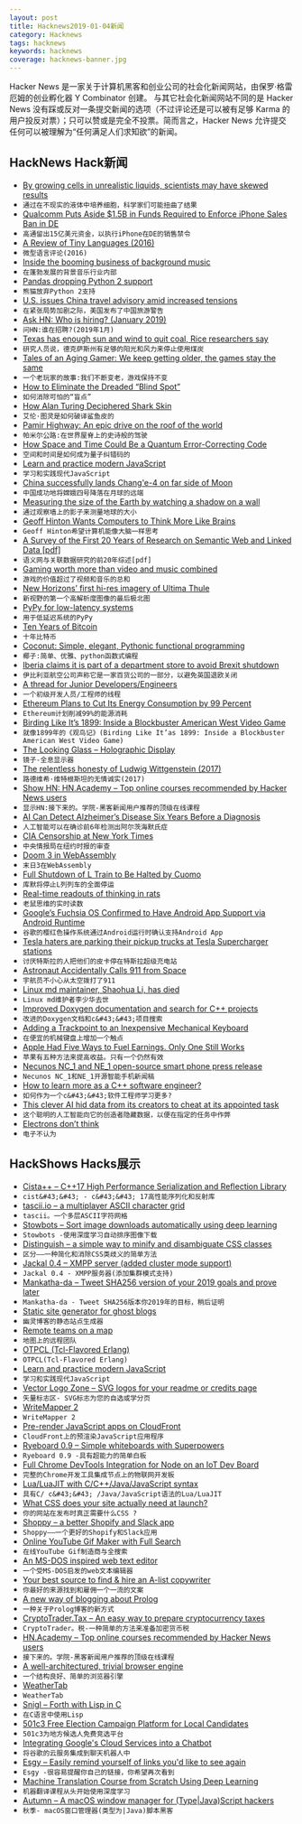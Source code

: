 ```yaml
---
layout: post
title: Hacknews2019-01-04新闻
category: Hacknews
tags: hacknews
keywords: hacknews
coverage: hacknews-banner.jpg
---
```


Hacker News 是一家关于计算机黑客和创业公司的社会化新闻网站，由保罗·格雷厄姆的创业孵化器 Y Combinator 创建。
与其它社会化新闻网站不同的是 Hacker News 没有踩或反对一条提交新闻的选项（不过评论还是可以被有足够 Karma 的用户投反对票）；只可以赞或是完全不投票。简而言之，Hacker News 允许提交任何可以被理解为“任何满足人们求知欲”的新闻。

## HackNews Hack新闻


- [By growing cells in unrealistic liquids, scientists may have skewed results](https://www.theatlantic.com/science/archive/2019/01/cancer-culture-media-plasmax/579283/)
- `通过在不现实的液体中培养细胞，科学家们可能扭曲了结果`
- [Qualcomm Puts Aside $1.5B in Funds Required to Enforce iPhone Sales Ban in DE](https://www.macrumors.com/2019/01/03/qualcomm-posts-bonds-for-german-iphone-ban/)
- `高通留出15亿美元资金，以执行iPhone在DE的销售禁令`
- [A Review of Tiny Languages (2016)](http://sustburbia.blogspot.com/2016/01/a-review-of-tiny-languages-part-1.html)
- `微型语言评论(2016)`
- [Inside the booming business of background music](https://www.theguardian.com/news/2018/nov/06/inside-the-booming-business-of-background-music)
- `在蓬勃发展的背景音乐行业内部`
- [Pandas dropping Python 2 support](https://twitter.com/jakevdp/status/1080583192803823616)
- `熊猫放弃Python 2支持`
- [U.S. issues China travel advisory amid increased tensions](https://www.reuters.com/article/us-usa-china-travel-idUSKCN1OX1DJ)
- `在紧张局势加剧之际，美国发布了中国旅游警告`
- [Ask HN: Who is hiring? (January 2019)](item?id=18807017)
- `问HN:谁在招聘?(2019年1月)`
- [Texas has enough sun and wind to quit coal, Rice researchers say](https://www.houstonchronicle.com/business/energy/article/Texas-has-enough-sun-and-wind-to-quit-coal-Rice-13501700.php)
- `研究人员说，德克萨斯州有足够的阳光和风力来停止使用煤炭`
- [Tales of an Aging Gamer: We keep getting older, the games stay the same](https://arstechnica.com/gaming/2019/01/tales-of-an-aging-gamer-why-dont-i-pick-up-a-controller-as-often-as-i-used-to/)
- `一个老玩家的故事:我们不断变老，游戏保持不变`
- [How to Eliminate the Dreaded “Blind Spot”](http://pages.cs.wisc.edu/~gdguo/driving/BlindSpot.htm)
- `如何消除可怕的“盲点”`
- [How Alan Turing Deciphered Shark Skin](http://nautil.us/issue/68/context/how-alan-turing-deciphered-shark-skin)
- `艾伦·图灵是如何破译鲨鱼皮的`
- [Pamir Highway: An epic drive on the roof of the world](http://www.bbc.com/travel/story/20190102-pamir-highway-a-wild-ride-across-central-asia)
- `帕米尔公路:在世界屋脊上的史诗般的驾驶`
- [How Space and Time Could Be a Quantum Error-Correcting Code](https://www.quantamagazine.org/how-space-and-time-could-be-a-quantum-error-correcting-code-20190103/)
- `空间和时间是如何成为量子纠错码的`
- [Learn and practice modern JavaScript](https://learnjavascript.online/)
- `学习和实践现代JavaScript`
- [China successfully lands Chang&#39;e-4 on far side of Moon](http://www.planetary.org/blogs/jason-davis/change4-success.html)
- `中国成功地将嫦娥四号降落在月球的远端`
- [Measuring the size of the Earth by watching a shadow on a wall](https://www.solipsys.co.uk/new/LatitudeCorrection.html?sa03h)
- `通过观察墙上的影子来测量地球的大小`
- [Geoff Hinton Wants Computers to Think More Like Brains](https://www.wired.com/story/googles-ai-guru-computers-think-more-like-brains/)
- `Geoff Hinton希望计算机能像大脑一样思考`
- [A Survey of the First 20 Years of Research on Semantic Web and Linked Data [pdf]](https://hal.inria.fr/hal-01935898/document)
- `语义网与关联数据研究的前20年综述[pdf]`
- [Gaming worth more than video and music combined](https://www.bbc.co.uk/news/technology-46746593)
- `游戏的价值超过了视频和音乐的总和`
- [New Horizons’ first hi-res imagery of Ultima Thule](http://pluto.jhuapl.edu/News-Center/News-Article.php?page=20190102)
- `新视野的第一个高解析度图像的最后极北图`
- [PyPy for low-latency systems](https://morepypy.blogspot.com/2019/01/pypy-for-low-latency-systems.html)
- `用于低延迟系统的PyPy`
- [Ten Years of Bitcoin](https://bitcoin.clarkmoody.com/posts/ten-years-bitcoin)
- `十年比特币`
- [Coconut: Simple, elegant, Pythonic functional programming](http://coconut-lang.org/)
- `椰子:简单、优雅、python函数式编程`
- [Iberia claims it is part of a department store to avoid Brexit shutdown](https://www.headforpoints.com/2019/01/03/iberia-claims-to-be-part-of-a-department-store-and-not-an-airline-to-avoid-brexit-shutdown/)
- `伊比利亚航空公司声称它是一家百货公司的一部分，以避免英国退欧关闭`
- [A thread for Junior Developers/Engineers](https://twitter.com/jamesmh_dev/status/1080455811048984576)
- `一个初级开发人员/工程师的线程`
- [Ethereum Plans to Cut Its Energy Consumption by 99 Percent](https://spectrum.ieee.org/computing/networks/ethereum-plans-to-cut-its-absurd-energy-consumption-by-99-percent)
- `Ethereum计划削减99%的能源消耗`
- [Birding Like It’s 1899: Inside a Blockbuster American West Video Game](https://www.audubon.org/news/birding-its-1899-inside-blockbuster-american-west-video-game)
- `就像1899年的《观鸟记》(Birding Like It’as 1899: Inside a Blockbuster American West Video Game)`
- [The Looking Glass – Holographic Display](https://i.lookingglassfactory.com/)
- `镜子-全息显示器`
- [The relentless honesty of Ludwig Wittgenstein (2017)](https://www.the-tls.co.uk/articles/public/ludwig-wittgenstein-honesty-ground/)
- `路德维希·维特根斯坦的无情诚实(2017)`
- [Show HN: HN.Academy – Top online courses recommended by Hacker News users](https://hn.academy)
- `显示HN:接下来的。学院-黑客新闻用户推荐的顶级在线课程`
- [AI Can Detect Alzheimer’s Disease Six Years Before a Diagnosis](https://www.ucsf.edu/news/2018/12/412946/artificial-intelligence-can-detect-alzheimers-disease-brain-scans-six-years)
- `人工智能可以在确诊前6年检测出阿尔茨海默氏症`
- [CIA Censorship at New York Times](https://theintercept.com/2018/01/03/my-life-as-a-new-york-times-reporter-in-the-shadow-of-the-war-on-terror/)
- `中央情报局在纽约时报的审查`
- [Doom 3 in WebAssembly](http://continuation-labs.com/d3wasm/)
- `末日3在WebAssembly`
- [Full Shutdown of L Train to Be Halted by Cuomo](https://www.nytimes.com/2019/01/03/nyregion/l-train-shutdown.html)
- `库默将停止L列列车的全面停运`
- [Real-time readouts of thinking in rats](http://news.mit.edu/2018/mit-picower-neurotechnology-provides-real-time-readouts-where-rats-think-they-are-1218)
- `老鼠思维的实时读数`
- [Google’s Fuchsia OS Confirmed to Have Android App Support via Android Runtime](https://9to5google.com/2019/01/02/android-runtime-app-support-fuchsia/?xyz)
- `谷歌的樱红色操作系统通过Android运行时确认支持Android App`
- [Tesla haters are parking their pickup trucks at Tesla Supercharger stations](https://bgr.com/2019/01/02/tesla-haters-protest-supercharger-stations/)
- `讨厌特斯拉的人把他们的皮卡停在特斯拉超级充电站`
- [Astronaut Accidentally Calls 911 from Space](https://www.newsweek.com/astronaut-accidentally-calls-911-space-1276892)
- `宇航员不小心从太空拨打了911`
- [Linux md maintainer, Shaohua Li, has died](https://www.spinics.net/lists/raid/msg61993.html)
- `Linux md维护者李少华去世`
- [Improved Doxygen documentation and search for C&#43;&#43; projects](https://blog.magnum.graphics/meta/improved-doxygen-documentation-and-search/)
- `改进的Doxygen文档和c&#43;&#43;项目搜索`
- [Adding a Trackpoint to an Inexpensive Mechanical Keyboard](https://geekhack.org/index.php?topic=98733.0)
- `在便宜的机械键盘上增加一个触点`
- [Apple Had Five Ways to Fuel Earnings. Only One Still Works](https://www.bloomberg.com/opinion/articles/2019-01-03/questions-on-apple-aapl-earnings-strategies-after-outlook-cut)
- `苹果有五种方法来提高收益。只有一个仍然有效`
- [Necunos NC_1 and NE_1 open-source smart phone press release](https://necunos.com/news/necunos-nc_1-and_ne_1-press-release/)
- `Necunos NC_1和NE_1开源智能手机新闻稿`
- [How to learn more as a C&#43;&#43; software engineer?](http://nullptr.nl/2019/01/better-cpp-software-engineer/)
- `如何作为一个c&#43;&#43;软件工程师学习更多?`
- [This clever AI hid data from its creators to cheat at its appointed task](https://techcrunch.com/2018/12/31/this-clever-ai-hid-data-from-its-creators-to-cheat-at-its-appointed-task/amp/)
- `这个聪明的人工智能向它的创造者隐藏数据，以便在指定的任务中作弊`
- [Electrons don’t think](https://backreaction.blogspot.com/2019/01/electrons-dont-think.html?spref=tw)
- `电子不认为`


## HackShows Hacks展示

- [ Cista&#43;&#43; – C&#43;&#43;17 High Performance Serialization and Reflection Library](https://github.com/felixguendling/cista)
- `cist&#43;&#43; - c&#43;&#43; 17高性能序列化和反射库`
- [ tascii.io – a multiplayer ASCII character grid](http://tascii.io)
- `tascii。一个多层ASCII字符网格`
- [ Stowbots – Sort image downloads automatically using deep learning](http://stowbots.com)
- `Stowbots -使用深度学习自动排序图像下载`
- [ Distinguish – a simple way to minify and disambiguate CSS classes](https://github.com/freedmand/distinguish)
- `区分——一种简化和消除CSS类歧义的简单方法`
- [ Jackal 0.4 – XMPP server (added cluster mode support)](https://github.com/ortuman/jackal/releases/tag/v0.4.0)
- `Jackal 0.4 - XMPP服务器(添加集群模式支持)`
- [ Mankatha-da – Tweet SHA256 version of your 2019 goals and prove later](https://5hanth.github.io/mankatha-da)
- `Mankatha-da - Tweet SHA256版本你2019年的目标，稍后证明`
- [ Static site generator for ghost blogs](https://github.com/Fried-Chicken/ghost-static-site-generator)
- `幽灵博客的静态站点生成器`
- [ Remote teams on a map](https://remotehub.io/remote-companies)
- `地图上的远程团队`
- [ OTPCL (Tcl-Flavored Erlang)](https://bitbucket.org/YellowApple/otpcl)
- `OTPCL(Tcl-Flavored Erlang)`
- [ Learn and practice modern JavaScript](https://learnjavascript.online/)
- `学习和实践现代JavaScript`
- [ Vector Logo Zone – SVG logos for your readme or credits page](https://www.vectorlogo.zone/)
- `矢量标志区- SVG标志为您的自选或学分页`
- [ WriteMapper 2](https://writemapper.com)
- `WriteMapper 2`
- [ Pre-render JavaScript apps on CloudFront](https://github.com/sanfrancesco/prerendercloud-lambda-edge)
- `CloudFront上的预渲染JavaScript应用程序`
- [ Ryeboard 0.9 – Simple whiteboards with Superpowers](https://www.ryeboard.com/#)
- `Ryeboard 0.9 -具有超能力的简单白板`
- [ Full Chrome DevTools Integration for Node on an IoT Dev Board](https://rahulrav.svbtle.com/devtools-adventures-with-an-omega2pro)
- `完整的Chrome开发工具集成节点上的物联网开发板`
- [ Lua/LuaJIT with C/C&#43;&#43;/Java/JavaScript syntax](https://github.com/mingodad/ljs)
- `具有C/ c&#43;&#43; /Java/JavaScript语法的Lua/LuaJIT`
- [ What CSS does your site actually need at launch?](https://whatcss.info)
- `你的网站在发布时真正需要什么CSS ?`
- [ Shoppy – a better Shopify and Slack app](https://shoppy.emerald.io/)
- `Shoppy——一个更好的Shopify和Slack应用`
- [ Online YouTube Gif Maker with Full Search](https://gifrun.com)
- `在线YouTube Gif制造商与全搜索`
- [ An MS-DOS inspired web text editor](https://github.com/jbreckmckye/dead-simple-text)
- `一个受MS-DOS启发的web文本编辑器`
- [ Your best source to find &amp; hire an A-list copywriter](https://copysamba.com/)
- `你最好的来源找到和雇佣一个一流的文案`
- [ A new way of blogging about Prolog](https://blog.klipse.tech/prolog/2019/01/01/blog-prolog.html?show)
- `一种关于Prolog博客的新方式`
- [ CryptoTrader.Tax – An easy way to prepare cryptocurrency taxes](https://www.cryptotrader.tax/)
- `CryptoTrader。税-一种简单的方法来准备加密货币税`
- [ HN.Academy – Top online courses recommended by Hacker News users](https://hn.academy)
- `接下来的。学院-黑客新闻用户推荐的顶级在线课程`
- [ A well-architectured, trivial browser engine](https://github.com/ayazhafiz/sherpa_41)
- `一个结构良好、简单的浏览器引擎`
- [ WeatherTab](https://chrome.google.com/webstore/detail/weather-tab/fncgdgifhdpnlfijpimlgaheiapclldd)
- `WeatherTab`
- [ Snigl – Forth with Lisp in C](https://gitlab.com/sifoo/snigl)
- `在C语言中使用Lisp`
- [ 501c3 Free Election Campaign Platform for Local Candidates](https://news.ycombinator.com/item?id=18801318)
- `501c3为地方候选人免费竞选平台`
- [ Integrating Google&#39;s Cloud Services into a Chatbot](https://towardsdatascience.com/building-a-chat-bot-with-image-recognition-and-ocr-721ee7b2a70b)
- `将谷歌的云服务集成到聊天机器人中`
- [ Esgy – Easily remind yourself of links you&#39;d like to see again](https://es.gy/)
- `Esgy -很容易提醒你自己的链接，你希望再次看到`
- [ Machine Translation Course from Scratch Using Deep Learning](https://github.com/astorfi/neural-machine-translation-from-scratch)
- `机器翻译课程从头开始使用深度学习`
- [ Autumn – A macOS window manager for (Type|Java)Script hackers](https://sephware.com)
- `秋季- macOS窗口管理器(类型为|Java)脚本黑客`


